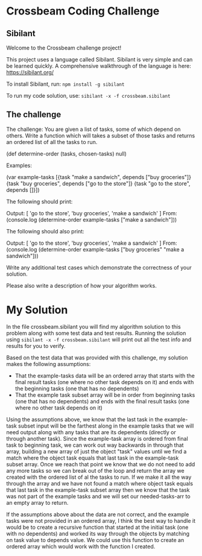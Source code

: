# Crossbeam Coding Challenge

## Sibilant
Welcome to the Crossbeam challenge project!

This project uses a language called Sibilant. Sibilant is very simple and can be learned quickly. A comprehensive walkthrough of the language is here: https://sibilant.org/


To install Sibilant, run: 
`npm install -g sibilant`


To run my code solution, use:
`sibilant -x -f crossbeam.sibilant`

## The challenge
The challenge: You are given a list of tasks, some of which depend on others. Write a function which will takes a subset of those tasks and returns an ordered list of all the tasks to run.

(def determine-order (tasks, chosen-tasks) null)

Examples:

(var example-tasks
[{task "make a sandwich", depends ["buy groceries"]}
{task "buy groceries", depends ["go to the store"]}
{task "go to the store", depends []}])

The following should print:

Output: [ 'go to the store', 'buy groceries', 'make a sandwich' ]
From: (console.log (determine-order example-tasks ["make a sandwich"]))

The following should also print:

Output: [ 'go to the store', 'buy groceries', 'make a sandwich' ]
From: (console.log (determine-order example-tasks ["buy groceries" "make a sandwich"]))

Write any additional test cases which demonstrate the correctness of your solution.

Please also write a description of how your algorithm works.

# My Solution
In the file crossbeam.sibilant you will find my algorithm solution to this problem along with some test data and test results. Running the solution using `sibilant -x -f crossbeam.sibilant` will print out all the test info and results for you to verify.

Based on the test data that was provided with this challenge, my solution makes the following assumptions:
- That the example-tasks data will be an ordered array that starts with the final result tasks (one where no other task depends on it) and ends with the beginning tasks (one that has no dependents)
- That the example task subset array will be in order from beginning tasks (one that has no dependents) and ends with the final result tasks (one where no other task depends on it)

Using the assumptions above, we know that the last task in the example-task subset input will be the farthest along in the example tasks that we will need output along with any tasks that are its dependents (directly or through another task). Since the example-task array is ordered from final task to beginning task, we can work out way backwards in through that array, building a new array of just the object "task" values until we find a match where the object task equals that last task in the example-task subset array. Once we reach that point we know that we do not need to add any more tasks so we can break out of the loop and return the array we created with the ordered list of al the tasks to run. If we make it all the way through the array and we have not found a match where object task equals that last task in the example-task subset array then we know that the task was not part of the example tasks and we will set our needed-tasks-arr to an empty array to return.

If the assumptions above about the data are not correct, and the example tasks were not provided in an ordered array, I think the best way to handle it would be to create a recursive function that started at the initial task (one with no dependents) and worked its way through the objects by matching on task value to depends value. We could use this function to create an ordered array which would work with the function I created. 





